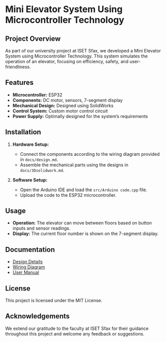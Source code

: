 

# Mini Elevator System Using Microcontroller Technology

## Project Overview

As part of our university project at ISET Sfax, we developed a Mini Elevator System using Microcontroller Technology. This system simulates the operation of an elevator, focusing on efficiency, safety, and user-friendliness.

## Features

- **Microcontroller:** ESP32
- **Components:** DC motor, sensors, 7-segment display
- **Mechanical Design:** Designed using SolidWorks
- **Control System:** Custom motor control circuit
- **Power Supply:** Optimally designed for the system’s requirements

## Installation

1. **Hardware Setup:**
   - Connect the components according to the wiring diagram provided in `docs/design.md`.
   - Assemble the mechanical parts using the designs in `docs/3Dsolidwork.md`.

2. **Software Setup:**
   - Open the Arduino IDE and load the `src/Arduino code.cpp` file.
   - Upload the code to the ESP32 microcontroller.

## Usage

- **Operation:** The elevator can move between floors based on button inputs and sensor readings.
- **Display:** The current floor number is shown on the 7-segment display.

## Documentation

- [Design Details](docs/3Dsolidwork.md)
- [Wiring Diagram](docs/design.md)
- [User Manual](mechanical/MINI_PROJET.pdf)

## License

This project is licensed under the MIT License. 

## Acknowledgements

We extend our gratitude to the faculty at ISET Sfax for their guidance throughout this project and welcome any feedback or suggestions.


